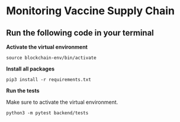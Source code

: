 <h1> Monitoring Vaccine Supply Chain </h1>

<h2><strong>Run the following code in your terminal </strong> </h2>


**Activate the virtual environment**
```
source blockchain-env/bin/activate
```

**Install all packages**
```
pip3 install -r requirements.txt
```

**Run the tests**

Make sure to activate the virtual environment.

```
python3 -m pytest backend/tests
```
